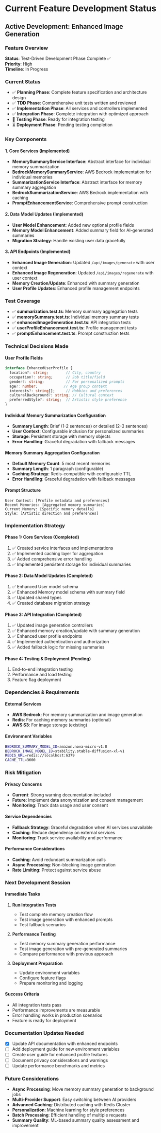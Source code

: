 # Current Feature Development Status

## Active Development: Enhanced Image Generation

### Feature Overview
**Status**: Test-Driven Development Phase Complete ✅  
**Priority**: High  
**Timeline**: In Progress  

### Current Status
- ✅ **Planning Phase**: Complete feature specification and architecture design
- ✅ **TDD Phase**: Comprehensive unit tests written and reviewed
- ✅ **Implementation Phase**: All services and controllers implemented
- ✅ **Integration Phase**: Complete integration with optimized approach
- 🔄 **Testing Phase**: Ready for integration testing
- ⏳ **Deployment Phase**: Pending testing completion

### Key Components

#### 1. Core Services (Implemented)
- **MemorySummaryService Interface**: Abstract interface for individual memory summarization
- **BedrockMemorySummaryService**: AWS Bedrock implementation for individual memories
- **SummarizationService Interface**: Abstract interface for memory summary aggregation
- **BedrockSummarizationService**: AWS Bedrock implementation with caching
- **PromptEnhancementService**: Comprehensive prompt construction

#### 2. Data Model Updates (Implemented)
- **User Model Enhancement**: Added new optional profile fields
- **Memory Model Enhancement**: Added summary field for AI-generated summaries
- **Migration Strategy**: Handle existing user data gracefully

#### 3. API Endpoints (Implemented)
- **Enhanced Image Generation**: Updated `/api/images/generate` with user context
- **Enhanced Image Regeneration**: Updated `/api/images/regenerate` with user context
- **Memory Creation/Update**: Enhanced with summary generation
- **User Profile Updates**: Enhanced profile management endpoints

### Test Coverage
- ✅ **summarization.test.ts**: Memory summary aggregation tests
- ✅ **memorySummary.test.ts**: Individual memory summary tests
- ✅ **enhancedImageGeneration.test.ts**: API integration tests
- ✅ **userProfileEnhancement.test.ts**: Profile management tests
- ✅ **promptEnhancement.test.ts**: Prompt construction tests

### Technical Decisions Made

#### User Profile Fields
```typescript
interface EnhancedUserProfile {
  location?: string;        // City, country
  occupation?: string;      // Job title/field
  gender?: string;          // For personalized prompts
  age?: number;            // Age group context
  interests?: string[];     // Hobbies and preferences
  culturalBackground?: string; // Cultural context
  preferredStyle?: string;  // Artistic style preference
}
```

#### Individual Memory Summarization Configuration
- **Summary Length**: Brief (1-2 sentences) or detailed (2-3 sentences)
- **User Context**: Configurable inclusion for personalized summaries
- **Storage**: Persistent storage with memory objects
- **Error Handling**: Graceful degradation with fallback messages

#### Memory Summary Aggregation Configuration
- **Default Memory Count**: 5 most recent memories
- **Summary Length**: 1 paragraph (configurable)
- **Caching Strategy**: Redis-compatible with configurable TTL
- **Error Handling**: Graceful degradation with fallback messages

#### Prompt Structure
```
User Context: [Profile metadata and preferences]
Recent Memories: [Aggregated memory summaries]
Current Memory: [Specific memory details]
Style: [Artistic direction and preferences]
```

### Implementation Strategy

#### Phase 1: Core Services (Completed)
1. ✅ Created service interfaces and implementations
2. ✅ Implemented caching layer for aggregation
3. ✅ Added comprehensive error handling
4. ✅ Implemented persistent storage for individual summaries

#### Phase 2: Data Model Updates (Completed)
1. ✅ Enhanced User model schema
2. ✅ Enhanced Memory model schema with summary field
3. ✅ Updated shared types
4. ✅ Created database migration strategy

#### Phase 3: API Integration (Completed)
1. ✅ Updated image generation controllers
2. ✅ Enhanced memory creation/update with summary generation
3. ✅ Enhanced user profile endpoints
4. ✅ Implemented authentication and authorization
5. ✅ Added fallback logic for missing summaries

#### Phase 4: Testing & Deployment (Pending)
1. End-to-end integration testing
2. Performance and load testing
3. Feature flag deployment

### Dependencies & Requirements

#### External Services
- **AWS Bedrock**: For memory summarization and image generation
- **Redis**: For caching memory summaries (optional)
- **AWS S3**: For image storage (existing)

#### Environment Variables
```bash
BEDROCK_SUMMARY_MODEL_ID=amazon.nova-micro-v1:0
BEDROCK_IMAGE_MODEL_ID=stability.stable-diffusion-xl-v1
REDIS_URL=redis://localhost:6379
CACHE_TTL=3600
```

### Risk Mitigation

#### Privacy Concerns
- **Current**: Strong warning documentation included
- **Future**: Implement data anonymization and consent management
- **Monitoring**: Track data usage and user consent

#### Service Dependencies
- **Fallback Strategy**: Graceful degradation when AI services unavailable
- **Caching**: Reduce dependency on external services
- **Monitoring**: Track service availability and performance

#### Performance Considerations
- **Caching**: Avoid redundant summarization calls
- **Async Processing**: Non-blocking image generation
- **Rate Limiting**: Protect against service abuse

### Next Development Session

#### Immediate Tasks
1. **Run Integration Tests**
   - Test complete memory creation flow
   - Test image generation with enhanced prompts
   - Test fallback scenarios

2. **Performance Testing**
   - Test memory summary generation performance
   - Test image generation with pre-generated summaries
   - Compare performance with previous approach

3. **Deployment Preparation**
   - Update environment variables
   - Configure feature flags
   - Prepare monitoring and logging

#### Success Criteria
- All integration tests pass
- Performance improvements are measurable
- Error handling works in production scenarios
- Feature is ready for deployment

### Documentation Updates Needed
- [x] Update API documentation with enhanced endpoints
- [ ] Add deployment guide for new environment variables
- [ ] Create user guide for enhanced profile features
- [ ] Document privacy considerations and warnings
- [ ] Update performance benchmarks and metrics

### Future Considerations
- **Async Processing**: Move memory summary generation to background jobs
- **Multi-Provider Support**: Easy switching between AI providers
- **Advanced Caching**: Distributed caching with Redis Cluster
- **Personalization**: Machine learning for style preferences
- **Batch Processing**: Efficient handling of multiple requests
- **Summary Quality**: ML-based summary quality assessment and improvement
